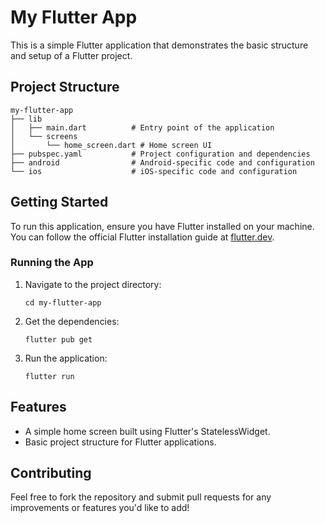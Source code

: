 # My Flutter App

This is a simple Flutter application that demonstrates the basic structure and setup of a Flutter project.

## Project Structure

```
my-flutter-app
├── lib
│   ├── main.dart          # Entry point of the application
│   └── screens
│       └── home_screen.dart # Home screen UI
├── pubspec.yaml           # Project configuration and dependencies
├── android                # Android-specific code and configuration
└── ios                    # iOS-specific code and configuration
```

## Getting Started

To run this application, ensure you have Flutter installed on your machine. You can follow the official Flutter installation guide at [flutter.dev](https://flutter.dev/docs/get-started/install).

### Running the App

1. Navigate to the project directory:
   ```
   cd my-flutter-app
   ```

2. Get the dependencies:
   ```
   flutter pub get
   ```

3. Run the application:
   ```
   flutter run
   ```

## Features

- A simple home screen built using Flutter's StatelessWidget.
- Basic project structure for Flutter applications.

## Contributing

Feel free to fork the repository and submit pull requests for any improvements or features you'd like to add!